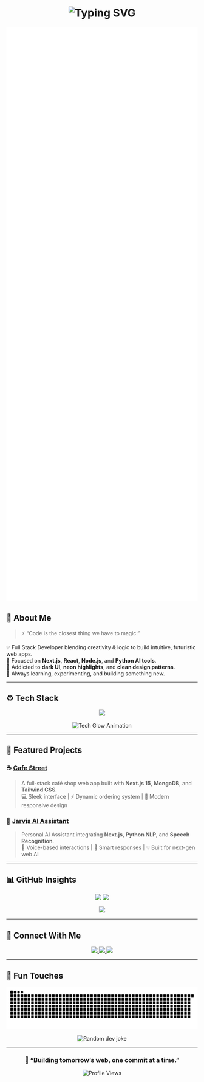 <!-- Typing SVG Header -->
<h1 align="center">
  <img src="https://readme-typing-svg.herokuapp.com?font=Orbitron&size=32&pause=1000&color=00F5FF&center=true&vCenter=true&width=800&lines=Hey+there!+👋+I'm+Musa+Stark;Full+Stack+Developer+%26+AI+Enthusiast;Crafting+Futuristic+Web+Experiences;with+JavaScript+⚡+and+Python+🐍" alt="Typing SVG" />
</h1>

<p align="center">
  <img src="https://github.com/Musa-Stark/Musa-Stark/blob/main/assets/futuristic-divider.svg" width="600" alt="Divider"/>
</p>



## 🧠 About Me

> ⚡ “Code is the closest thing we have to magic.”

💡 Full Stack Developer blending creativity & logic to build intuitive, futuristic web apps.  
🚀 Focused on **Next.js**, **React**, **Node.js**, and **Python AI tools**.  
🎨 Addicted to **dark UI**, **neon highlights**, and **clean design patterns**.  
🌌 Always learning, experimenting, and building something new.  

---

## ⚙️ Tech Stack

<p align="center">
  <img src="https://skillicons.dev/icons?i=html,css,js,tailwind,react,nextjs,nodejs,express,mongodb,mysql,python&theme=dark" height="100" />
</p>

<p align="center">
  <img src="https://github.com/Musa-Stark/Musa-Stark/blob/main/assets/tech-glow.gif" width="400" alt="Tech Glow Animation"/>
</p>

---

## 🚀 Featured Projects

### ☕ [Cafe Street](https://github.com/Musa-Stark/cafe-street)
> A full-stack café shop web app built with **Next.js 15**, **MongoDB**, and **Tailwind CSS**.  
💻 Sleek interface | ⚡ Dynamic ordering system | 🎨 Modern responsive design  

### 🤖 [Jarvis AI Assistant](https://github.com/Musa-Stark/jarvis_v1)
> Personal AI Assistant integrating **Next.js**, **Python NLP**, and **Speech Recognition**.  
🧠 Voice-based interactions | 🔮 Smart responses | 💡 Built for next-gen web AI  

---

## 📊 GitHub Insights

<p align="center">
  <img src="https://github-readme-stats.vercel.app/api?username=Musa-Stark&show_icons=true&theme=tokyonight&hide_border=true&bg_color=000000&icon_color=00F5FF&title_color=00F5FF" height="165" />
  <img src="https://github-readme-streak-stats.herokuapp.com?user=Musa-Stark&theme=tokyonight&hide_border=true&background=000000&stroke=00F5FF&ring=00F5FF&fire=00F5FF&currStreakLabel=00F5FF" height="165" />
</p>

<p align="center">
  <img src="https://github-readme-stats.vercel.app/api/top-langs/?username=Musa-Stark&layout=compact&theme=tokyonight&hide_border=true&bg_color=000000&title_color=00F5FF" height="165" />
</p>

---

## 🌌 Connect With Me

<p align="center">
  <a href="https://linkedin.com/in/musa-stark" target="_blank">
    <img src="https://img.shields.io/badge/LinkedIn-00A0DC?style=for-the-badge&logo=linkedin&logoColor=white" />
  </a>
  <a href="mailto:musa.fullstack08@gmail.com" target="_blank">
    <img src="https://img.shields.io/badge/Email-FF4C4C?style=for-the-badge&logo=gmail&logoColor=white" />
  </a>
  <a href="https://musa-stark.vercel.app" target="_blank">
    <img src="https://img.shields.io/badge/Portfolio-1E1E1E?style=for-the-badge&logo=vercel&logoColor=00F5FF" />
  </a>
</p>

---

## 🧬 Fun Touches

<p align="center">
  <img src="https://github.com/Musa-Stark/Musa-Stark/blob/output/github-snake-dark.svg" alt="snake animation" />
</p>


<p align="center">
  <img src="https://readme-jokes.vercel.app/api?theme=tokyonight&hideBorder" alt="Random dev joke" />
</p>

---

<h3 align="center">💬 “Building tomorrow’s web, one commit at a time.”</h3>

<p align="center">
  <img src="https://komarev.com/ghpvc/?username=Musa-Stark&color=00F5FF&style=flat-square" alt="Profile Views" />
</p>
